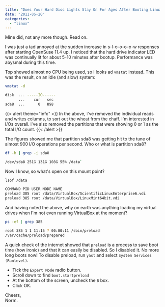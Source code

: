 ```yaml
---
title: "Does Your Hard Disc Lights Stay On For Ages After Booting Linux?"
date: "2011-06-20"
categories: 
  - "linux"
---
```


Mine did, not any more though. Read on.

I was just a tad annoyed at the sudden increase in s-l-o-o-o-o-w responses after starting OpenSuse 11.4 up. I noticed that the hard drive indicator LED was continually lit for about 5-10 minutes after bootup. Performance was abysmal during this time.

Top showed almost no CPU being used, so I looks ad `vmstat` instead. This was the result, on an idle (and slow) system:

```bash
vmstat -d 

disk  ... -----IO------ 
      ...    cur   sec 
sda8  ...      0   898
```

{{< alert theme="info" >}}
In the above, I've removed the individual reads and writes columns, to sort out the wheat from the chaff. I'm interested in I/Os overall. I've also removed the partitions that were showing 0 or 1 as the total I/O count.
{{< /alert >}}

The figures showed me that partition sda8 was getting hit to the tune of almost 900 I/O operations per second. Who or what is partition sda8?

```bash
df -h | grep -i sda8 

/dev/sda8 251G 131G 108G 55% /data`
```

Now I know, so what's open on this mount point?

```bash
lsof /data 

COMMAND PID USER NODE NAME 
preload 385 root /data/VirtualBox/ScientificLinuxEnterprise6.vdi 
preload 385 root /data/VirtualBox/LinuxMint64bit.vdi
```

And having noted the above, why on earth was anything loading my virtual drives when I'm not even running VirtualBox at the moment?

```bash
ps -ef | grep 385 

root 385 1 1 11:15 ? 00:00:11 /sbin/preload 
/var/cache/preload/prepared
```

A quick check of the internet showed that `preload` is a process to save boot time (how ironic) and that it can easily be disabled. So I disabled it. No more long boots now! To disable preload, run `yast` and select `System Services (Runlevel)`.

- Tick the `Expert Mode` radio button.
- Scroll down to find `boot.startpreload`
- At the bottom of the screen, uncheck the `B` box.
- Click OK.

Cheers,  
Norm.
